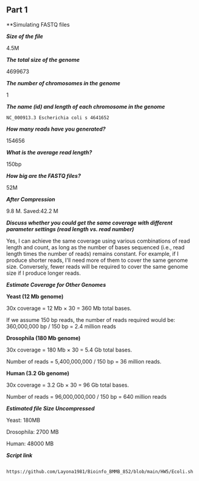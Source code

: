 

## Part 1

**Simulating FASTQ files

***Size of the file***

4.5M

***The total size of the genome***

4699673

***The number of chromosomes in the genome***

1

***The name (id) and length of each chromosome in the genome***
````
NC_000913.3 Escherichia coli s 4641652 

````

***How many reads have you generated?***

154656

***What is the average read length?***

150bp

***How big are the FASTQ files?***

52M

***After Compression***

9.8 M. 
Saved:42.2 M

***Discuss whether you could get the same coverage with different parameter settings (read length vs. read number)***

Yes, I can achieve the same coverage using various combinations of read length and count, as long as the number of bases sequenced (i.e., read length times the number of reads) remains constant. For example, if I produce shorter reads, I'll need more of them to cover the same genome size. Conversely, fewer reads will be required to cover the same genome size if I produce longer reads.

***Estimate Coverage for Other Genomes***


****Yeast (12 Mb genome)****

30x coverage = 12 Mb × 30 = 360 Mb total bases.

If we assume 150 bp reads, the number of reads required would be:
360,000,000 bp / 150 bp = 2.4 million reads


****Drosophila (180 Mb genome)****

30x coverage = 180 Mb × 30 = 5.4 Gb total bases.

Number of reads = 5,400,000,000 / 150 bp = 36 million reads.


****Human (3.2 Gb genome)****

30x coverage = 3.2 Gb × 30 = 96 Gb total bases.

Number of reads = 96,000,000,000 / 150 bp = 640 million reads


***Estimated file Size Uncompressed***

Yeast: 180MB

Drosophila: 2700 MB

Human: 48000 MB


***Script link***

```` 

https://github.com/Layona1981/Bioinfo_BMMB_852/blob/main/HW5/Ecoli.sh

````
